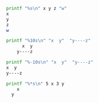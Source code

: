 ```sh
printf "%s\n" x y z "w"
x
y
z
w
```

```sh
printf "%10s\n" "x  y"  "y----z"
      x  y
    y----z
```

```sh
printf "%-10s\n" "x  y"  "y----z"
x  y
y----z
```

```sh
printf "%*s\n" 5 x 3 y
    x
  y
```
